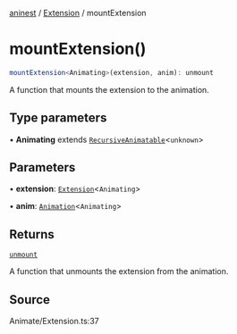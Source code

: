 [aninest](../../index.md) / [Extension](../index.md) / mountExtension

# mountExtension()

```ts
mountExtension<Animating>(extension, anim): unmount
```

A function that mounts the extension to the animation.

## Type parameters

• **Animating** extends [`RecursiveAnimatable`](../../AnimatableTypes/type-aliases/RecursiveAnimatable.md)\<`unknown`\>

## Parameters

• **extension**: [`Extension`](../type-aliases/Extension.md)\<`Animating`\>

• **anim**: [`Animation`](../../AnimatableTypes/type-aliases/Animation.md)\<`Animating`\>

## Returns

[`unmount`](../type-aliases/unmount.md)

A function that unmounts the extension from the animation.

## Source

Animate/Extension.ts:37

